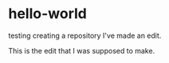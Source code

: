 # hello-world
testing creating a repository
I've made an edit.

This is the edit that I was supposed to make.
